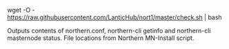 wget -O - https://raw.githubusercontent.com/LanticHub/nort1/master/check.sh | bash

Outputs contents of northern.conf, northern-cli getinfo and northern-cli masternode status. File locations from Northern MN-Install script.
